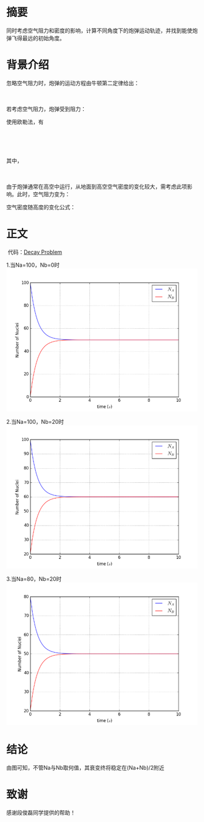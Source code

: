 # 摘要
  同时考虑空气阻力和密度的影响，计算不同角度下的炮弹运动轨迹，并找到能使炮弹飞得最远的初始角度。
# 背景介绍
  忽略空气阻力时，炮弹的运动方程由牛顿第二定律给出：

 　　　　 

 若考虑空气阻力，炮弹受到阻力：



使用欧勒法，有

 　　　　　　　　 

 　　　　 

 其中，

 　  　　　 

 由于炮弹通常在高空中运行，从地面到高空空气密度的变化较大，需考虑此项影响。此时，空气阻力变为：



 空气密度随高度的变化公式：

 
# 正文
  代码：[Decay Problem](https://github.com/chry0329/compuational_physics_N2014301020159/blob/master/Decay%20Problem.py)
  
  1.当Na=100，Nb=0时
    ![](https://github.com/chry0329/compuational_physics_N2014301020159/blob/master/result%200-100.png)
    
  2.当Na=100，Nb=20时
    ![](https://github.com/chry0329/compuational_physics_N2014301020159/blob/master/result%2020-100.png)
    
  3.当Na=80，Nb=20时
    ![](https://github.com/chry0329/compuational_physics_N2014301020159/blob/master/result%2020-80.png)
# 结论
  由图可知，不管Na与Nb取何值，其衰变终将稳定在(Na+Nb)/2附近
# 致谢
  感谢段俊磊同学提供的帮助！
